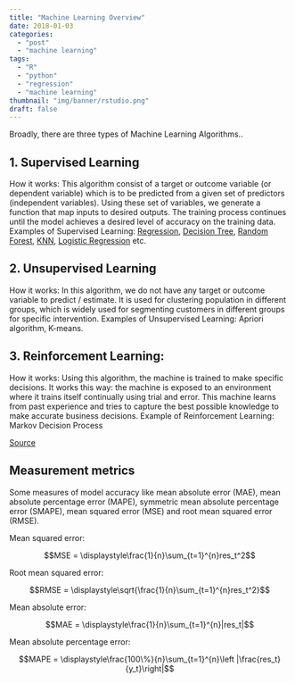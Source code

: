 ```yaml
---
title: "Machine Learning Overview"
date: 2018-01-03
categories:
  - "post"
  - "machine learning"
tags: 
  - "R"
  - "python"
  - "regression"
  - "machine learning"
thumbnail: "img/banner/rstudio.png"
draft: false
---
```



Broadly, there are three types of Machine Learning Algorithms..

## 1. Supervised Learning

How it works: This algorithm consist of a target or outcome variable (or dependent variable) which is to be predicted from a given set of predictors (independent variables). Using these set of variables, we generate a function that map inputs to desired outputs. The training process continues until the model achieves a desired level of accuracy on the training data. Examples of Supervised Learning: <a href="/machine-learning/linear-regression/">Regression</a>, <a href="/post/decision-threes/">Decision Tree</a>, <a href="/post/random-forest/">Random Forest</a>, <a href="/post/kNN/">KNN</a>, <a href="/post/logistic-regression/">Logistic Regression</a> etc.

## 2. Unsupervised Learning

How it works: In this algorithm, we do not have any target or outcome variable to predict / estimate.  It is used for clustering population in different groups, which is widely used for segmenting customers in different groups for specific intervention. Examples of Unsupervised Learning: Apriori algorithm, K-means.

## 3. Reinforcement Learning:

How it works:  Using this algorithm, the machine is trained to make specific decisions. It works this way: the machine is exposed to an environment where it trains itself continually using trial and error. This machine learns from past experience and tries to capture the best possible knowledge to make accurate business decisions. Example of Reinforcement Learning: Markov Decision Process

<a href="https://www.analyticsvidhya.com/blog/2017/09/common-machine-learning-algorithms/" target="_blank">Source</a> 

## Measurement metrics

Some measures of model accuracy like mean absolute error (MAE), mean absolute percentage error (MAPE), symmetric mean absolute percentage error (SMAPE), mean squared error (MSE) and root mean squared error (RMSE).

Mean squared error:

$$MSE = \displaystyle\frac{1}{n}\sum_{t=1}^{n}res_t^2$$ 

Root mean squared error:

$$RMSE = \displaystyle\sqrt{\frac{1}{n}\sum_{t=1}^{n}res_t^2}$$

Mean absolute error:

$$MAE = \displaystyle\frac{1}{n}\sum_{t=1}^{n}|res_t|$$

Mean absolute percentage error:

$$MAPE = \displaystyle\frac{100\%}{n}\sum_{t=1}^{n}\left |\frac{res_t}{y_t}\right|$$

